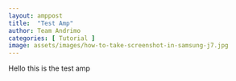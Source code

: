 ```yaml
---
layout: amppost
title:  "Test Amp"
author: Team Andrimo
categories: [ Tutorial ]
image: assets/images/how-to-take-screenshot-in-samsung-j7.jpg
---
```


Hello this is the test amp
